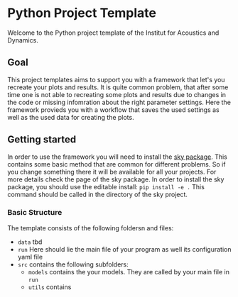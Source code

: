 # Python Project Template

Welcome to the Python project template of the Institut for Acoustics and Dynamics.

## Goal

This project templates aims to support you with a framework that let's you recreate your plots and results. 
It is quite common problem, that after some time one is not able to recreating some plots and results due to changes in the code or missing infomration about the right parameter settings.
Here the framework provieds you with a workflow that saves the used settings as well as the used data for creating the plots.

## Getting started

In order to use the framework you will need to install the [sky package](https://github.com/JS273/sky). This contains some basic method that are common for different problems. So if you change something there it will be available for all your projects. For more details check the page of the sky package.
In order to install the sky package, you should use the editable install: ```pip install -e .``` This command should be called in the directory of the sky project. 

### Basic Structure

The template consists of the following foldersn and files:
- ```data``` tbd
- ```run```  Here should lie the main file of your program as well its configuration yaml file
- ```src```  contains the following subfolders:
  - ```models``` contains the your models. They are called by your main file in ```run```
  - ```utils```  contains
